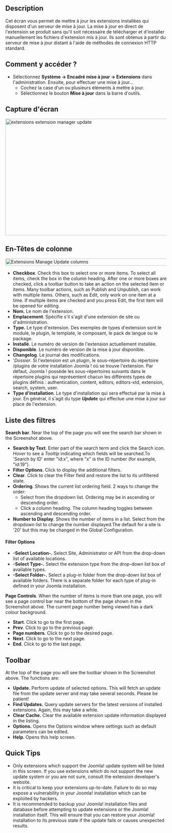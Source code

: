 <!-- Filename: Help4.x:Extensions:_Update / Display title: Extensions : Mettre à jour -->

## Description

Cet écran vous permet de mettre à jour les extensions installées qui
disposent d'un serveur de mise à jour. La mise à jour en direct de
l'extension se produit sans qu'il soit nécessaire de télécharger et
d'installer manuellement les fichiers d'extension mis à jour. Ils sont
obtenus à partir du serveur de mise à jour distant à l'aide de méthodes
de connexion HTTP standard.

## Comment y accéder ?

- Sélectionnez **Système → Encadré mise à jour → Extensions**
  dans l'administration. Ensuite, pour effectuer une mise à jour...
  - Cochez la case d'un ou plusieurs éléments à mettre à jour.
  - Sélectionnez le bouton **Mise à jour** dans la barre d'outils.

## Capture d'écran

<img
src="https://docs.joomla.org/images/d/d7/Help-4x-extensions-extension-manager-update-en.png"
decoding="async" data-file-width="800" data-file-height="363"
width="800" height="363"
alt="extensions extension manager update" />

## En-Têtes de colonne

<img
src="https://docs.joomla.org/images/thumb/1/1d/Help-4x-Extensions-Manage-Update-columns-en.png/680px-Help-4x-Extensions-Manage-Update-columns-en.png"
decoding="async"
srcset="https://docs.joomla.org/images/1/1d/Help-4x-Extensions-Manage-Update-columns-en.png 1.5x"
data-file-width="871" data-file-height="29" width="680" height="23"
alt="Extensions Manage Update columns" />

- **Checkbox**. Check this box to select one or more items. To select
  all items, check the box in the column heading. After one or more
  boxes are checked, click a toolbar button to take an action on the
  selected item or items. Many toolbar actions, such as Publish and
  Unpublish, can work with multiple items. Others, such as Edit, only
  work on one item at a time. If multiple items are checked and you
  press Edit, the first item will be opened for editing.
- **Nom.** Le nom de l'extension.
- **Emplacement**. Spécifie s'il s'agit d'une extension de site ou
  d'administration.
- **Type.** Le type d'extension. Des exemples de types d'extension sont
  le module, le plugin, le template, le composant, le pack de langue ou
  le package.
- **Installé**. Le numéro de version de l'extension actuellement
  installée.
- **Disponible**. Le numéro de version de la mise à jour disponible.
- **Changelog**. Le journal des modifications.
- '*Dossier*. Si l'extension est un plugin, le sous-répertoire du
  répertoire /plugins de votre installation Joomla ! où se trouve
  l'extension. Par défaut, Joomla ! possède les sous-répertoires
  suivants dans le répertoire plugins qui représentent chacun les
  différents types de plugins définis : authentication, content,
  editors, editors-xtd, extension, search, system, user.
- **Type d'installation**. Le type d'installation qui sera effectué par
  la mise à jour. En général, il s'agit du type ***Update*** qui
  effectue une mise à jour sur place de l'extension.

## Liste des filtres

**Search bar**. Near the top of the page you will see the search bar
shown in the Screenshot above.

- **Search by Text**. Enter part of the search term and click the Search
  icon. *Hover* to see a *Tooltip* indicating which fields will be
  searched.To 'Search by ID' enter "id:x", where "x" is the ID number
  (for example, "id:19").
- **Filter Options**. Click to display the additional filters.
- **Clear**. Click to clear the Filter field and restore the list to its
  unfiltered state.
- **Ordering**. Shows the current list ordering field. 2 ways to change
  the order:
  - Select from the dropdown list. Ordering may be in ascending or
    descending order.
  - Click a column heading. The column heading toggles between ascending
    and descending order.
- **Number to Display**. Shows the number of items in a list. Select
  from the dropdown list to change the number displayed.The default for
  a site is '20' but this may be changed in the Global Configuration.

#### Filter Options

- **-Select Location-.** Select Site, Administrator or API from the
  drop-down list of available locations.
- **-Select Type-.** Select the extension type from the drop-down list
  box of available types.
- **-Select Folder-.** Select a plug-in folder from the drop-down list
  box of available folders. There is a separate folder for each type of
  plug-in defined in your Joomla installation.

**Page Controls**. When the number of items is more than one page, you
will see a page control bar near the bottom of the page shown in the
Screenshot above. The current page number being viewed
has a dark colour background.

- **Start**. Click to go to the first page.
- **Prev**. Click to go to the previous page.
- **Page numbers**. Click to go to the desired page.
- **Next**. Click to go to the next page.
- **End**. Click to go to the last page.

## Toolbar

At the top of the page you will see the toolbar shown in the
Screenshot above. The functions are:

- **Update.** Perform update of selected options. This will fetch an
  update file from the update server and may take several seconds.
  Please be patient!
- **Find Updates.** Query update servers for the latest versions of
  installed extensions. Again, this may take a while.
- **Clear Cache.** Clear the available extension update information
  displayed in the listing.
- **Options.** Opens the Options window where settings such as default
  parameters can be edited.
- **Help**. Opens this help screen.

## Quick Tips

- Only extensions which support the Joomla! update system will be listed
  in this screen. If you use extensions which do not support the new
  update system or you are not sure, consult the extension developer's
  website.
- It is critical to keep your extensions up-to-date. Failure to do so
  may expose a vulnerability in your Joomla! installation which can be
  exploited by hackers.
- It is recommended to backup your Joomla! installation files and
  database before attempting to update extensions or the Joomla!
  installation itself. This will ensure that you can restore your
  Joomla! installation to its previous state if the update fails or
  causes unexpected results.
